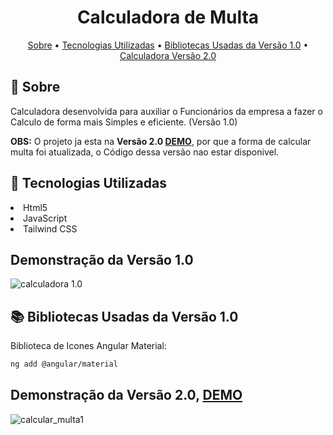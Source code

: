 <h1 align="center" style="font-weight: bold;">Calculadora de Multa</h1>
<p align="center">
 <a href="#about">Sobre</a> • 
  <a href="#stacks">Tecnologias Utilizadas</a> •
   <a href="#libs1.0">Bibliotecas Usadas da Versão 1.0</a> • 
   <a href="#calculadora_versao_V2">Calculadora Versão 2.0</a>
</p>

<h2 id="about">📌 Sobre</h2>
<p>Calculadora desenvolvida para auxiliar o Funcionários da empresa a fazer o Calculo de forma mais Simples e eficiente. (Versão 1.0)</p>
<p><strong>OBS:</strong> O projeto ja esta na <strong>Versão 2.0 <a href="https://calcularmulta.vercel.app/" target="_blank">DEMO</a></strong>, por que a forma de calcular multa foi atualizada, o Código dessa versão nao estar disponivel.</p>

<h2 id="stacks">🚀 Tecnologias Utilizadas</h2>

<li>Html5</li>
<li>JavaScript</li>
<li>Tailwind CSS</li>



## Demonstração da Versão 1.0
![calculadora 1.0](https://github.com/CarllosEduardo07/Calcular_Multa_V1/assets/80606019/f1a67140-b5b1-45c5-8e61-a72707d6495f)

<h2 id="libs1.0">📚 Bibliotecas Usadas da Versão 1.0</h2>

Biblioteca de Icones Angular Material:

```bash
ng add @angular/material
```

 
<h2 id="calculadora_versao_V2">Demonstração da Versão 2.0, <a href="https://calcularmulta.vercel.app/" target="_blank">DEMO</a></h2>

![calcular_multa1](https://github.com/CarllosEduardo07/Calcular_Multa_V1/assets/80606019/9cf54825-94df-4dd6-a146-1ddcdba3688e)










